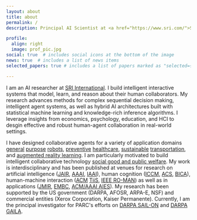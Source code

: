```yaml
---
layout: about
title: about
permalink: /
description: Principal AI Scientist at <a href="https://www.sri.com/">SRI International</a>, <a href="https://www.sri.com/research/future-concepts-division/">Future Concepts</@> (formerly <a href="https://en.wikipedia.org/wiki/PARC_(company)">Xerox PARC</a>)

profile:
  align: right
  image: prof_pic.jpg
social: true  # includes social icons at the bottom of the image
news: true  # includes a list of news items
selected_papers: true # includes a list of papers marked as "selected={true}"

---
```


I am an AI researcher at [SRI International](https://www.sri.com/). I build intelligent interactive systems that model, learn, and reason about their human collaborators. My research advances methods for complex sequential decision making, intelligent agent systems, as well as hybrid AI architectures built with statistical machine learning and knowledge-rich inference algorithms. I leverage insights from economics, psychology, education, and HCI to desgin effective and robust human-agent collaboration in real-world settings. 


I have designed collaborative agents for a variety of application domains [general](https://arxiv.org/abs/2006.01962) [purpose](https://www.aaai.org/ocs/index.php/AAAI/AAAI18/paper/viewPaper/17261) [robots](https://www.aaai.org/ocs/index.php/AAAI/AAAI14/paper/viewFile/8630/8446), [preventive](https://dl.acm.org/doi/abs/10.1145/3366501) [healthcare](https://www.jmir.org/2017/11/e397/), [sustainable](https://www.jair.org/index.php/jair/article/view/11352) [transportation](https://dl.acm.org/doi/abs/10.1145/3306618.3314271), and [augmented reality learning](http://ceur-ws.org/Vol-2327/IUI19WS-USER2AGENT-1.pdf). I am particularly motivated to build intelligent collaborative technology [social good and public welfare](https://cra.org/ccc/wp-content/uploads/sites/2/2016/04/AI-for-Social-Good-Workshop-Report.pdf). My work is interdisciplinary and has been published at venues for research on artificial intelligence ([JAIR](https://www.jair.org/index.php/jair/article/view/11352), [AAAI](https://www.aaai.org/ocs/index.php/AAAI/AAAI14/paper/viewFile/8630/8446), [IAAI](https://www.aaai.org/ocs/index.php/IAAI/IAAI17/paper/viewPaper/14963)), human cognition ([ICCM](https://iccm-conference.github.io/), [ACS](http://cogsys.org/journal/volume2/article-2-9.pdf), [BICA](https://www.sciencedirect.com/science/article/pii/S2212683X14000164)), human-machine interaction ([ACM](https://dl.acm.org/doi/abs/10.1145/3375790) [TiiS](https://dl.acm.org/doi/abs/10.1145/3366501), [IEEE RO-MAN](https://ieeexplore.ieee.org/document/9515448)) as well as in applications ([JMIR](https://www.jmir.org/2017/11/e397/), [EMBC](https://ieeexplore.ieee.org/abstract/document/7591428), [ACM/AAAI AIES](https://dl.acm.org/doi/abs/10.1145/3306618.3314271)). My research has been supported by the US government (DARPA, AFOSR, ARPA-E, NSF) and commercial entities (Xerox Corporation, Kaiser Permanente). Currently, I am the principal investigator for PARC's efforts on [DARPA SAIL-ON](https://intelligencecommunitynews.com/darpa-introduces-sail-on-program/) and [DARPA GAILA](https://www.darpa.mil/program/grounded-artificial-intelligence-language-acquisition).
